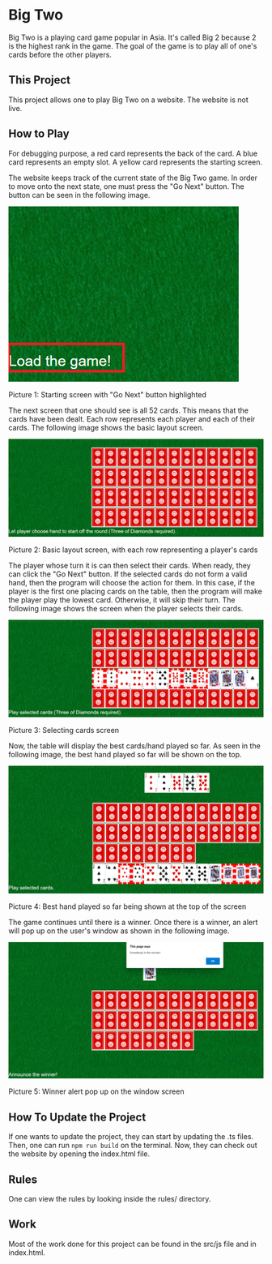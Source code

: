 ﻿# Big Two

Big Two is a playing card game popular in Asia.
It's called Big 2 because 2 is the highest rank in the game.
The goal of the game is to play all of one's cards before the other players.

## This Project

This project allows one to play Big Two on a website. The website is not live.

## How to Play

For debugging purpose, a red card represents the back of the card.
A blue card represents an empty slot. A yellow card represents the starting screen.

The website keeps track of the current state of the Big Two game.
In order to move onto the next state, one must press the "Go Next" button.
The button can be seen in the following image.

![Starting screen with "Go Next" button highlighted](src/images/demo/starting_screen.png)

Picture 1: Starting screen with "Go Next" button highlighted

The next screen that one should see is all 52 cards. This means that the cards have been dealt.
Each row represents each player and each of their cards. The following image
shows the basic layout screen.

![Basic layout screen](src/images/demo/basic_layout.png)

Picture 2: Basic layout screen, with each row representing a player's cards

The player whose turn it is can then select their cards. When ready, they can click the "Go Next" button.
If the selected cards do not form a valid hand, then the program will choose the action for them.
In this case, if the player is the first one placing cards on the table, then the program will make the
player play the lowest card. Otherwise, it will skip their turn.
The following image shows the screen when the player selects their cards.

![Selecting cards screen](src/images/demo/selecting_cards.png)

Picture 3: Selecting cards screen

Now, the table will display the best cards/hand played so far.
As seen in the following image, the best hand played so far will be shown on the top.

![Best hand played so far is shown on the top of the screen](src/images/demo/follow_up.png)

Picture 4: Best hand played so far being shown at the top of the screen

The game continues until there is a winner. Once there is a winner,
an alert will pop up on the user's window as shown in the following image.

![Winner pop up on the window screen](src/images/demo/winner.png)

Picture 5: Winner alert pop up on the window screen

## How To Update the Project

If one wants to update the project, they can start by updating the .ts files.
Then, one can run ``` npm run build ``` on the terminal. Now, they can check
out the website by opening the index.html file.

## Rules

One can view the rules by looking inside the rules/ directory.

## Work

Most of the work done for this project can be found in the src/js file and in index.html.

